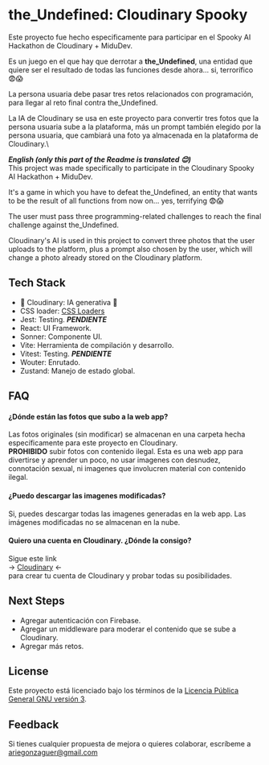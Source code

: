 # the_Undefined: Cloudinary Spooky

Este proyecto fue hecho especificamente para participar en el Spooky AI Hackathon de Cloudinary + MiduDev.

Es un juego en el que hay que derrotar a **the_Undefined**, una entidad que quiere ser el resultado de todas las funciones desde ahora... si, terrorífico 😨😱

La persona usuaria debe pasar tres retos relacionados con programación, para llegar al reto final contra the_Undefined.

La IA de Cloudinary se usa en este proyecto para convertir tres fotos que la persona usuaria sube a la plataforma, más un prompt también elegido por la persona usuaria, que cambiará una foto ya almacenada en la plataforma de Cloudinary.\

***English (only this part of the Readme is translated 😊)***\
This project was made specifically to participate in the Cloudinary Spooky AI Hackathon + MiduDev.

It's a game in which you have to defeat the_Undefined, an entity that wants to be the result of all functions from now on... yes, terrifying 😨😱

The user must pass three programming-related challenges to reach the final challenge against the_Undefined.

Cloudinary's AI is used in this project to convert three photos that the user uploads to the platform, plus a prompt also chosen by the user, which will change a photo already stored on the Cloudinary platform.

## Tech Stack

- 🌟 Cloudinary: IA generativa 🌟
- CSS loader: [CSS Loaders](https://css-loaders.com/progress/)
- Jest: Testing. ***PENDIENTE***
- React: UI Framework.
- Sonner: Componente UI.
- Vite: Herramienta de compilación y desarrollo.
- Vitest: Testing. ***PENDIENTE***
- Wouter: Enrutado.
- Zustand: Manejo de estado global.

## FAQ

#### ¿Dónde están las fotos que subo a la web app?

Las fotos originales (sin modificar) se almacenan en una carpeta hecha específicamente para este proyecto en Cloudinary.\
**PROHIBIDO** subir fotos con contenido ilegal. Esta es una web app para divertirse y aprender un poco, no usar imagenes con desnudez, connotación sexual, ni imagenes que involucren material con contenido ilegal.

#### ¿Puedo descargar las imagenes modificadas?

Si, puedes descargar todas las imagenes generadas en la web app. Las imágenes modificadas no se almacenan en la nube.

#### Quiero una cuenta en Cloudinary. ¿Dónde la consigo?

Sigue este link\
-> [Cloudinary](https://cloudinary.com/invites/lpov9zyyucivvxsnalc5/ybfzlawop0j6u8md0mkg?t=default) <-\
para crear tu cuenta de Cloudinary y probar todas su posibilidades.

## Next Steps

- Agregar autenticación con Firebase.
- Agregar un middleware para moderar el contenido que se sube a Cloudinary.
- Agregar más retos.

## License

Este proyecto está licenciado bajo los términos de la [Licencia Pública General GNU versión 3](https://www.gnu.org/licenses/gpl-3.0.html).

## Feedback

Si tienes cualquier propuesta de mejora o quieres colaborar, escríbeme a ariegonzaguer@gmail.com
